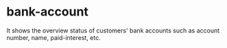 # bank-account
It shows the overview status of customers' bank accounts such as account number, name, paid-interest, etc.

